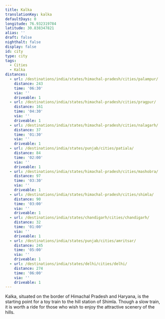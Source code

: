 ```yaml
---
title: Kalka
translationKey: kalka
defaultDays: 0
longitude: 76.932319784
latitude: 30.838347821
alias: ''
draft: false
nighthalt: false
display: false
id: city
type: city
tags:
  - Cities
  - Kalka
distances:
  - url: /destinations/india/states/himachal-pradesh/cities/palampur/
    distance: 243
    time: '06:30'
    via: ''
    driveable: 1
  - url: /destinations/india/states/himachal-pradesh/cities/pragpur/
    distance: 161
    time: '04:30'
    via: ''
    driveable: 1
  - url: /destinations/india/states/himachal-pradesh/cities/nalagarh/
    distance: 37
    time: '01:30'
    via: ''
    driveable: 1
  - url: /destinations/india/states/punjab/cities/patiala/
    distance: 84
    time: '02:00'
    via: ''
    driveable: 1
  - url: /destinations/india/states/himachal-pradesh/cities/mashobra/
    distance: 97
    time: '03:30'
    via: ''
    driveable: 1
  - url: /destinations/india/states/himachal-pradesh/cities/shimla/
    distance: 90
    time: '03:00'
    via: ''
    driveable: 1
  - url: /destinations/india/states/chandigarh/cities/chandigarh/
    distance: 32
    time: '01:00'
    via: ''
    driveable: 1
  - url: /destinations/india/states/punjab/cities/amritsar/
    distance: 245
    time: '05:00'
    via: ''
    driveable: 1
  - url: /destinations/india/states/delhi/cities/delhi/
    distance: 274
    time: '06:00'
    via: ''
    driveable: 1
---
```
































































Kalka, situated on the border of Himachal Pradesh and Haryana, is the starting point for a toy train to the hill station of Shimla. Though a slow train, it is worth a ride for those who wish to enjoy the attractive scenery of the hills.